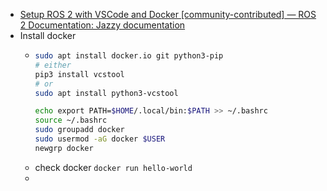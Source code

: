 - [Setup ROS 2 with VSCode and Docker [community-contributed] — ROS 2 Documentation: Jazzy documentation](http://docs.ros.org/en/jazzy/How-To-Guides/Setup-ROS-2-with-VSCode-and-Docker-Container.html)
- Install docker
	- ```bash
	  sudo apt install docker.io git python3-pip
	  # either
	  pip3 install vcstool
	  # or
	  sudo apt install python3-vcstool
	  
	  echo export PATH=$HOME/.local/bin:$PATH >> ~/.bashrc
	  source ~/.bashrc
	  sudo groupadd docker
	  sudo usermod -aG docker $USER
	  newgrp docker
	  ```
	- check docker `docker run hello-world`
	-